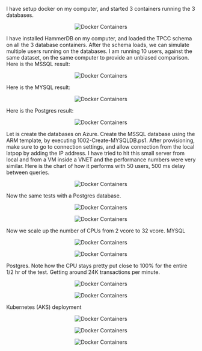I have setup docker on my computer, and started 3 containers running the 3 databases. 
<p align="center">
  <img src="images/Docker_Running_DB_Containers.PNG" title="Docker Containers">
</p>
I have installed HammerDB on my computer, and loaded the TPCC schema on all the 3 database containers. After the schema loads, we can simulate multiple users running on the databases. I am running 10 users, against the same dataset, on the same computer to provide an unbiased comparison. 
Here is the MSSQL result:
<p align="center">
  <img src="images/MSSQL_Docker_TPM.PNG" title="Docker Containers">
</p>
Here is the MYSQL result:
<p align="center">
  <img src="images/MYSQL_Docker_TPM.PNG" title="Docker Containers">
</p>
Here is the Postgres result:
<p align="center">
  <img src="images/Postgres_Docker_TPM.PNG" title="Docker Containers">
</p>
Let is create the databases on Azure. Create the MSSQL database using the ARM template, by executing 1002-Create-MYSQLDB.ps1. After provisioning, make sure to go to connection settings, and allow connection from the local latpop by adding the IP address. I have tried to hit this small server from local and from a VM inside a VNET and the performance numbers were very similar. Here is the chart of how it performs with 50 users, 500 ms delay between queries. 
<p align="center">
  <img src="images/MYSQL_Azure_DB_From_Local.PNG" title="Docker Containers">
</p>
Now the same tests with a Postgres database.
<p align="center">
  <img src="images/Postgres_Azure_DB_From_AzureVM.PNG" title="Docker Containers">
</p>
<p align="center">
  <img src="images/Postgres_Monitor_Graph_2vcpu.PNG" title="Docker Containers">
</p>

Now we scale up the number of CPUs from 2 vcore to 32 vcore.
MYSQL
<p align="center">
  <img src="images/MYSQL_Azure_DB_From_Local_32vcpu.PNG" title="Docker Containers">
</p>
<p align="center">
  <img src="images/MYSQL_Monitor_Graph_32vcpu.PNG" title="Docker Containers">
</p>
Postgres. Note how the CPU stays pretty put close to 100% for the entire 1/2 hr of the test. 
Getting around 24K transactions per minute. 
<p align="center">
  <img src="images/Postgres_Azure_DB_From_Local_32vcore.PNG" title="Docker Containers">
</p>
<p align="center">
  <img src="images/Postgres_Monitor_Graph_32vcpu.PNG" title="Docker Containers">
</p>
Kubernetes (AKS) deployment  
<p align="center">
  <img src="images/AKS_cluster_postgres_deployment.PNG" title="Docker Containers">
</p>
<p align="center">
  <img src="images/AKS_cluster_postgres_pv.PNG" title="Docker Containers">
</p>
<p align="center">
  <img src="images/AKS_cluster_postgres_pv.PNG" title="Docker Containers">
</p>

